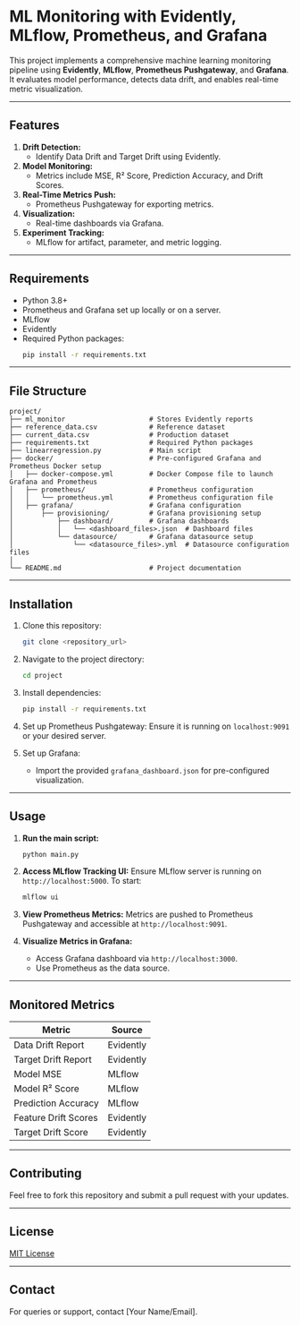 # ML Monitoring with Evidently, MLflow, Prometheus, and Grafana

This project implements a comprehensive machine learning monitoring pipeline using **Evidently**, **MLflow**, **Prometheus Pushgateway**, and **Grafana**. It evaluates model performance, detects data drift, and enables real-time metric visualization.

---

## Features

1. **Drift Detection:**
   - Identify Data Drift and Target Drift using Evidently.
2. **Model Monitoring:**
   - Metrics include MSE, R² Score, Prediction Accuracy, and Drift Scores.
3. **Real-Time Metrics Push:**
   - Prometheus Pushgateway for exporting metrics.
4. **Visualization:**
   - Real-time dashboards via Grafana.
5. **Experiment Tracking:**
   - MLflow for artifact, parameter, and metric logging.

---

## Requirements

- Python 3.8+
- Prometheus and Grafana set up locally or on a server.
- MLflow
- Evidently
- Required Python packages:
  ```bash
  pip install -r requirements.txt
  ```

---

## File Structure

```
project/
├── ml_monitor                     # Stores Evidently reports
├── reference_data.csv             # Reference dataset
├── current_data.csv               # Production dataset
├── requirements.txt               # Required Python packages
├── linearregression.py            # Main script                   
├── docker/                        # Pre-configured Grafana and Prometheus Docker setup
│   ├── docker-compose.yml         # Docker Compose file to launch Grafana and Prometheus
│   ├── prometheus/                # Prometheus configuration
│   │   └── prometheus.yml         # Prometheus configuration file
│   ├── grafana/                   # Grafana configuration
│       ├── provisioning/          # Grafana provisioning setup
│           ├── dashboard/         # Grafana dashboards
│           │   └── <dashboard_files>.json  # Dashboard files
│           └── datasource/        # Grafana datasource setup
│               └── <datasource_files>.yml  # Datasource configuration files
│         
└── README.md                      # Project documentation

```

---

## Installation

1. Clone this repository:
   ```bash
   git clone <repository_url>
   ```

2. Navigate to the project directory:
   ```bash
   cd project
   ```

3. Install dependencies:
   ```bash
   pip install -r requirements.txt
   ```

4. Set up Prometheus Pushgateway:
   Ensure it is running on `localhost:9091` or your desired server.

5. Set up Grafana:
   - Import the provided `grafana_dashboard.json` for pre-configured visualization.

---

## Usage

1. **Run the main script:**
   ```bash
   python main.py
   ```

2. **Access MLflow Tracking UI:**
   Ensure MLflow server is running on `http://localhost:5000`. To start:
   ```bash
   mlflow ui
   ```

3. **View Prometheus Metrics:**
   Metrics are pushed to Prometheus Pushgateway and accessible at `http://localhost:9091`.

4. **Visualize Metrics in Grafana:**
   - Access Grafana dashboard via `http://localhost:3000`.
   - Use Prometheus as the data source.

---

## Monitored Metrics

| **Metric**           | **Source**     |
|-----------------------|----------------|
| Data Drift Report    | Evidently      |
| Target Drift Report  | Evidently      |
| Model MSE            | MLflow         |
| Model R² Score       | MLflow         |
| Prediction Accuracy  | MLflow         |
| Feature Drift Scores | Evidently      |
| Target Drift Score   | Evidently      |

---

## Contributing

Feel free to fork this repository and submit a pull request with your updates.

---

## License

[MIT License](LICENSE)

---

## Contact

For queries or support, contact [Your Name/Email].

